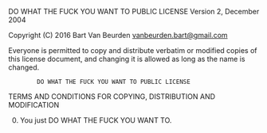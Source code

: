 DO WHAT THE FUCK YOU WANT TO PUBLIC LICENSE 
                    Version 2, December 2004 

 Copyright (C) 2016 Bart Van Beurden <vanbeurden.bart@gmail.com>

 Everyone is permitted to copy and distribute verbatim or modified 
 copies of this license document, and changing it is allowed as long 
 as the name is changed. 

            DO WHAT THE FUCK YOU WANT TO PUBLIC LICENSE 
   TERMS AND CONDITIONS FOR COPYING, DISTRIBUTION AND MODIFICATION 

  0. You just DO WHAT THE FUCK YOU WANT TO.